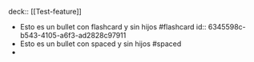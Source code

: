 deck:: [[Test-feature]]

- Esto es un bullet con flashcard y sin hijos #flashcard
  id:: 6345598c-b543-4105-a6f3-ad2828c97911
- Esto es un bullet con spaced y sin hijos #spaced
-